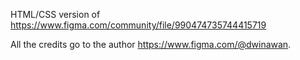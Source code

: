 HTML/CSS version of https://www.figma.com/community/file/990474735744415719

All the credits go to the author https://www.figma.com/@dwinawan.